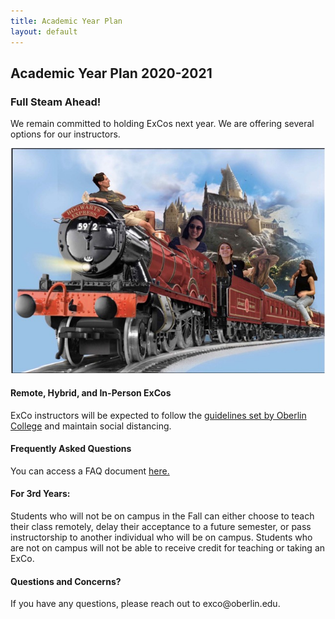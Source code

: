 ```yaml
---
title: Academic Year Plan
layout: default
---
```

## Academic Year Plan 2020-2021
### Full Steam Ahead!

We remain committed to holding ExCos next year. We are offering several options for our instructors.

![The ExCo Committee on the Hogwarts Express](/img/train.jpeg)


#### Remote, Hybrid, and In-Person ExCos
<p style="text-align: left">ExCo instructors will be expected to follow the <a href="https://www.oberlin.edu/campus-resources/bulletins/covid-19-planning-2020-21-oberlin-college">guidelines set by Oberlin College</a> and maintain social distancing.</p>

#### Frequently Asked Questions
<p style="text-align: left"> You can access a FAQ document <a href="https://docs.google.com/document/d/1HUA9Zy0UTVWO44TsTMzEAAdGrOqQnNlzcMYpXFNEtCE/edit">here.</a></p>

#### For 3rd Years:
<p style="text-align: left">Students who will not be on campus in the Fall can either choose to teach their class remotely, delay their acceptance to a future semester, or pass instructorship to another individual who will be on campus. Students who are not on campus will not be able to receive credit for teaching or taking an ExCo.</p>

#### Questions and Concerns?
<p style="text-align: left">If you have any questions, please reach out to exco@oberlin.edu.</p>


